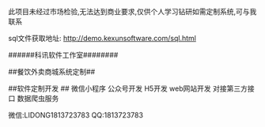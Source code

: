 此项目未经过市场检验,无法达到商业要求,仅供个人学习钻研如需定制系统,可与我联系


sql文件获取地址: http://demo.kexunsoftware.com/sql.html

######科讯软件工作室########

##餐饮外卖商城系统定制##

##软件定制开发 ## 微信小程序 公众号开发
H5开发 web网站开发 对接第三方接口 数据爬虫服务

微信:LIDONG1813723783 QQ:1813723783